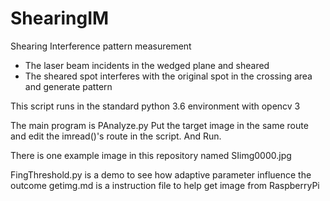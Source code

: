 # ShearingIM
Shearing Interference pattern measurement

* The laser beam incidents in the wedged plane and sheared
* The sheared spot interferes with the original spot in the crossing area and generate pattern

This script runs in the standard python 3.6 environment with opencv 3

The main program is PAnalyze.py
Put the target image in the same route and edit the imread()'s route in the script. And Run.

There is one example image in this repository named SIimg0000.jpg

FingThreshold.py is a demo to see how adaptive parameter influence the outcome
getimg.md is a instruction file to help get image from RaspberryPi
